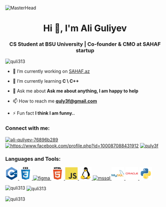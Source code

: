 ![MasterHead](https://user-images.githubusercontent.com/66934377/223913733-deb1d974-787d-43c4-b60d-eff538aa161e.gif)
<h1 align="center">Hi 👋, I'm Ali Guliyev</h1>
<h3 align="center">CS Student at BSU University | Co-founder & CMO at SAHAF startup</h3>


<p align="left"> <img src="https://komarev.com/ghpvc/?username=quli313&label=Profile%20views&color=0e75b6&style=flat" alt="quli313" /> </p>


- 🔭 I’m currently working on [SAHAF.az](https://sahaf.az/)

- 🌱 I’m currently learning **C \ C++**

- 💬 Ask me about **Ask me about anything, I am happy to help**

- 📫 How to reach me **quly3f@gmail.com**

- ⚡ Fun fact **I think I am funny..**

<h3 align="left">Connect with me:</h3>
<p align="left">
<a href="https://linkedin.com/in/əli-quliyev-76896b289" target="blank"><img align="center" src="https://raw.githubusercontent.com/rahuldkjain/github-profile-readme-generator/master/src/images/icons/Social/linked-in-alt.svg" alt="əli-quliyev-76896b289" height="30" width="40" /></a>
<a href="https://fb.com/https://www.facebook.com/profile.php?id=100087088431912" target="blank"><img align="center" src="https://raw.githubusercontent.com/rahuldkjain/github-profile-readme-generator/master/src/images/icons/Social/facebook.svg" alt="https://www.facebook.com/profile.php?id=100087088431912" height="30" width="40" /></a>
<a href="https://instagram.com/quly3f" target="blank"><img align="center" src="https://raw.githubusercontent.com/rahuldkjain/github-profile-readme-generator/master/src/images/icons/Social/instagram.svg" alt="quly3f" height="30" width="40" /></a>
</p>

<h3 align="left">Languages and Tools:</h3>
<p align="left"> <a href="https://www.w3schools.com/cpp/" target="_blank" rel="noreferrer"> <img src="https://raw.githubusercontent.com/devicons/devicon/master/icons/cplusplus/cplusplus-original.svg" alt="cplusplus" width="40" height="40"/> </a> <a href="https://www.w3schools.com/css/" target="_blank" rel="noreferrer"> <img src="https://raw.githubusercontent.com/devicons/devicon/master/icons/css3/css3-original-wordmark.svg" alt="css3" width="40" height="40"/> </a> <a href="https://www.figma.com/" target="_blank" rel="noreferrer"> <img src="https://www.vectorlogo.zone/logos/figma/figma-icon.svg" alt="figma" width="40" height="40"/> </a> <a href="https://www.w3.org/html/" target="_blank" rel="noreferrer"> <img src="https://raw.githubusercontent.com/devicons/devicon/master/icons/html5/html5-original-wordmark.svg" alt="html5" width="40" height="40"/> </a> <a href="https://developer.mozilla.org/en-US/docs/Web/JavaScript" target="_blank" rel="noreferrer"> <img src="https://raw.githubusercontent.com/devicons/devicon/master/icons/javascript/javascript-original.svg" alt="javascript" width="40" height="40"/> </a> <a href="https://www.linux.org/" target="_blank" rel="noreferrer"> <img src="https://raw.githubusercontent.com/devicons/devicon/master/icons/linux/linux-original.svg" alt="linux" width="40" height="40"/> </a> <a href="https://www.microsoft.com/en-us/sql-server" target="_blank" rel="noreferrer"> <img src="https://www.svgrepo.com/show/303229/microsoft-sql-server-logo.svg" alt="mssql" width="40" height="40"/> </a> <a href="https://www.mysql.com/" target="_blank" rel="noreferrer"> <img src="https://raw.githubusercontent.com/devicons/devicon/master/icons/mysql/mysql-original-wordmark.svg" alt="mysql" width="40" height="40"/> </a> <a href="https://www.oracle.com/" target="_blank" rel="noreferrer"> <img src="https://raw.githubusercontent.com/devicons/devicon/master/icons/oracle/oracle-original.svg" alt="oracle" width="40" height="40"/> </a> <a href="https://www.python.org" target="_blank" rel="noreferrer"> <img src="https://raw.githubusercontent.com/devicons/devicon/master/icons/python/python-original.svg" alt="python" width="40" height="40"/> </a> </p>

<p><img align="left" src="https://github-readme-stats.vercel.app/api/top-langs?username=quli313&show_icons=true&locale=en&layout=compact" alt="quli313" /></p>

<p>&nbsp;<img align="center" src="https://github-readme-stats.vercel.app/api?username=quli313&show_icons=true&locale=en" alt="quli313" /></p>

<p><img align="center" src="https://github-readme-streak-stats.herokuapp.com/?user=quli313&" alt="quli313" /></p>

